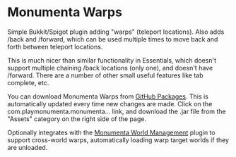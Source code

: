 # Monumenta Warps

Simple Bukkit/Spigot plugin adding "warps" (teleport locations). Also adds
/back and /forward, which can be used multiple times to move back and forth
between teleport locations.

This is much nicer than similar functionality in Essentials, which doesn't
support multiple chaining /back locations (only one), and doesn't have
/forward. There are a number of other small useful features like tab complete,
etc.

You can download Monumenta Warps from [GitHub Packages](https://github.com/TeamMonumenta/monumenta-warps/packages).
This is automatically updated every time new changes are made. Click on the
com.playmonumenta.monumenta... link, and download the .jar file from the
"Assets" category on the right side of the page.

Optionally integrates with the [Monumenta World Management](https://github.com/TeamMonumenta/monumenta-world-management)
plugin to support cross-world warps, automatically loading warp target worlds if they are unloaded.
